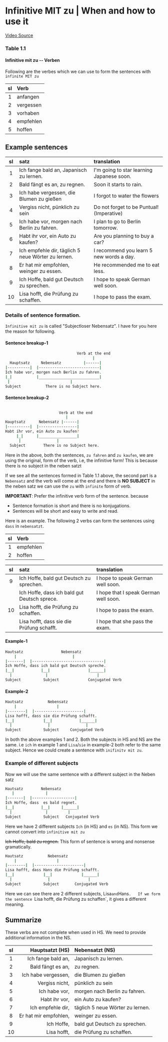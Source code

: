 # Infinitive MIT zu | When and how to use it

[Video Source](https://www.youtube.com/watch?v=cNUXmcmRE6Y)

### Table 1.1

#### Infinitive mit zu -- Verben

Following are the verbes which we can use to form the sentences with `infinite MIT zu`

|sl| Verb|
|:--:|:--|
|1|anfangen|
|2|vergessen|
|3|vorhaben|
|4|empfehlen|
|5|hoffen|


## Example sentences

|sl|satz|translation|
|:--:|:--|:--|
|1|Ich fange bald an, Japanisch zu lernen.| I'm going to star learning Japanese soon.|
|2|Bald fängt es an, zu regnen.| Soon it starts to rain.|
|3|Ich habe vergessen, die Blumen zu gießen|I forgot to water the flowers|
|4|Vergiss nicht, pünklich zu sein| Do not forget to be Puntual! (Imperative)|
|5|Ich habe vor, morgen nach Berlin zu fahren.| I plan to go to Berlin tomorrow.|
|6|Habt ihr vor, ein Auto zu kaufen?| Are you planning to buy a car?|
|7|Ich empfehle dir, täglich 5 neue Wörter zu lernen.| I recommend you learn 5 new words a day.|
|8|Er hat mir empfohlen, weinger zu essen.| He recommended me to eat less.|
|9|Ich Hoffe, bald gut Deutsch zu sprechen.| I hope to speak German well soon.|
|10|Lisa hofft, die Prüfung zu schaffen.| I hope to pass the exam.|

### Details of sentence formation.

`Infinitive mit zu` is called "Subjectloser Nebensatz". I have for you here the reason for following.

#### Sentence breakup-1
```bash
                                Verb at the end
                                       |
  Hauptsatz     Nebensatz          |------|
|----------|  |---------------------------|
Ich habe vor, morgen nach Berlin zu fahren.
|_|           |___________________________|
 |                           |
Subject           There is no Subject here.
```
#### Sentence breakup-2
```bash

                        Verb at the end
                           |
Hauptsatz      Nebensatz |------|
|----------|  |-----------------|
Habt ihr vor, ein Auto zu kaufen?
     |_|      |_________________|
      |                |
  Subject        There is no Subject here.
```

Here in the above, both the sentences, `zu fahren` and `zu kaufen`, we are using the original,
form of the verb, i.e, the infinitive form! This is because there is no subject in the neben satzt

If we see all the sentences formed in Table 1.1 above, the second part is a `Nebensatz` and the verb will come at the end and there is **NO SUBJECT** in the neben satz we can use the `zu` with `infinite` form of verb.


**IMPORTANT**: Prefer the infinitive verb form of the sentence. because
- Sentence formation is short and there is no konjugations.
- Sentences will be short and easy to write and read.

Here is an example. The following 2 verbs  can form the sentences  using `dass` in `nebensatzt`.

|sl| Verb|
|:--:|:--|
|1|empfehlen|
|2|hoffen|

|sl|satz|translation|
|:--:|:--|:--|
|9|Ich Hoffe, bald gut Deutsch zu sprechen.| I hope to speak German well soon.|
||Ich Hoffe, dass ich bald gut Deutsch sprece.| I hope that I speak German well soon.|
|10|Lisa hofft, die Prüfung zu schaffen.| I hope to pass the exam.|
||Lisa hofft, dass sie die Prüfung schafft.| I hope that she pass the exam.|

#### Example-1

```bash
Hautsatz                 Nebensatz  
    |                         |   
|-------|  |--------------------------------|   
Ich Hoffe, dass ich bald gut Deutsch spreche.   
|__|            |__|                 |______|    
  |               |                      |    
Subject          Subject             Conjugated Verb  
```

#### Example-2

```bash
Hautsatz           Nebensatz  
    |                  |   
|--------|  |----------------------|   
Lisa hofft, dass sie die Prüfung schafft. 
|__|             |__|            |______|    
  |                |                |   
Subject          Subject     Conjugated Verb  

```

In both the above examples 1 and 2. Both the subjects in HS and NS are the same. i.e `ich`  in example 1 and `Lisa`/`sie` in example-2 both refer to the same subject. Hence we could  create a sentence with `inifinitv mit zu`.

### Example of different subjects 
Now we will use the same sentence with a different subject in the Neben satz

```bash
Hautsatz        Nebensatz  
   |              |   
|-------|  |-------------------|   
Ich Hoffe, dass  es bald regnet.  
|__|            |__|     |______|   
  |               |         |   
Subject          Subject   Conjugated Verb   
```

Here we have 2 different subjects `Ich` (in HS) and `es` (in NS). This form we cannot convert into `infinitive mit zu`

~~Ich Hoffe, bald zu regnen.~~  This form of sentence is wrong and nonsense gramatically.    

```bash
Hautsatz           Nebensatz   
    |                  |   
|--------|  |----------------------|   
Lisa hofft, dass Hans die Prüfung schafft.
|__|             |__|             |______|    
  |                |                 |    
Subject          Subject       Conjugated Verb   
```

Here we can see there are 2 different subjects, Lisa` and `Hans`.  
If we form the sentence `Lisa hofft, die Prüfung zu schaffen`, it gives a different meaning.


## Summarize
These verbs are not complete when used in HS. We need to provide additional information in the NS.   


|sl|Hauptsatzt (HS)|Nebensatzt (NS)|
|:--:|--:|:--|
|1|Ich fange bald an, | Japanisch zu lernen.| 
|2|Bald fängt es an, | zu regnen.| 
|3|Ich habe vergessen,| die Blumen zu gießen|
|4|Vergiss nicht, | pünklich zu sein|
|5|Ich habe vor, | morgen nach Berlin zu fahren.|
|6|Habt ihr vor, | ein Auto zu kaufen?| 
|7|Ich empfehle dir, | täglich 5 neue Wörter zu lernen.|
|8|Er hat mir empfohlen, | weinger zu essen.|
|9|Ich Hoffe, | bald gut Deutsch zu sprechen.| 
|10|Lisa hofft, | die Prüfung zu schaffen.|
